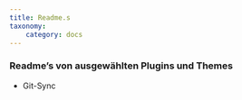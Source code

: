 ```yaml
---
title: Readme.s
taxonomy:
    category: docs
---
```


### Readme’s von ausgewählten Plugins und Themes

* Git-Sync
